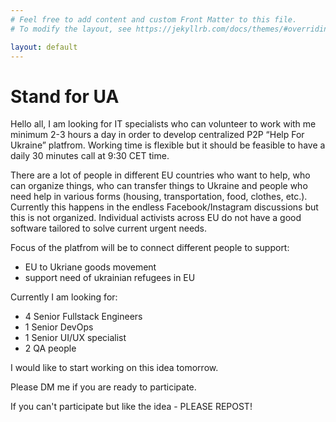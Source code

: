 ```yaml
---
# Feel free to add content and custom Front Matter to this file.
# To modify the layout, see https://jekyllrb.com/docs/themes/#overriding-theme-defaults

layout: default
---
```


# Stand for UA

Hello all, I am looking for IT specialists who can volunteer to work with me minimum 2-3 hours a day in order to develop centralized P2P “Help For Ukraine” platfrom. Working time is flexible but it should be feasible to have a daily 30 minutes call at 9:30 CET time.

There are a lot of people in different EU countries who want to help, who can organize things, who can transfer things to Ukraine and people who need help in various forms (housing, transportation, food, clothes, etc.). Currently this happens in the endless Facebook/Instagram discussions but this is not organized. Individual activists across EU do not have a good software tailored to solve current urgent needs.

Focus of the platfrom will be to connect different people to support:
- EU to Ukriane goods movement
- support need of ukrainian refugees in EU

Currently I am looking for:
- 4 Senior Fullstack Engineers
- 1 Senior DevOps
- 1 Senior UI/UX specialist
- 2 QA people

I would like to start working on this idea tomorrow.

Please DM me if you are ready to participate.

If you can't participate but like the idea - PLEASE REPOST!
